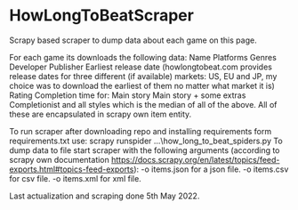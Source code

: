 # HowLongToBeatScraper

Scrapy based scraper to dump data about each game on this page.

For each game its downloads the following data:
Name
Platforms
Genres
Developer
Publisher
Earliest release date (howlongtobeat.com provides release dates for three different (if available) markets: US, EU and JP, my choice was to download the earliest of them no matter what market it is)
Rating
Completion time for:
Main story
Main story + some extras
Completionist
and all styles which is the median of all of the above.
All of these are encapsulated in scrapy own item entity.

To run scraper after downloading repo and installing requirements form requirements.txt use:
scrapy runspider ...\how_long_to_beat_spiders.py
To dump data to file start scraper with the following arguments (according to scrapy own documentation https://docs.scrapy.org/en/latest/topics/feed-exports.html#topics-feed-exports):
-o items.json for a json file.
-o items.csv for csv file.
-o items.xml for xml file.

Last actualization and scraping done 5th May 2022.
